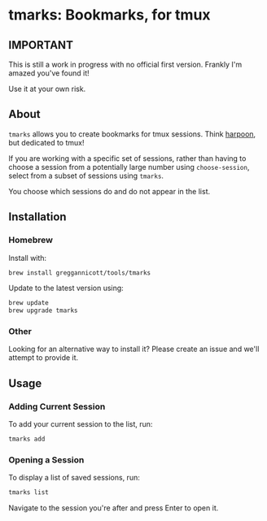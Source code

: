 # tmarks: Bookmarks, for tmux

## IMPORTANT

This is still a work in progress with no official first version. Frankly I'm amazed you've found it!

Use it at your own risk.

## About

`tmarks` allows you to create bookmarks for tmux sessions. Think [harpoon](https://github.com/ThePrimeagen/harpoon), but dedicated to tmux!

If you are working with a specific set of sessions, rather than having to choose a session from a potentially large number using `choose-session`, select from a subset of sessions using `tmarks`.

You choose which sessions do and do not appear in the list.

## Installation

### Homebrew

Install with:

```bash
brew install greggannicott/tools/tmarks
```

Update to the latest version using:

```bash
brew update
brew upgrade tmarks
```

### Other

Looking for an alternative way to install it? Please create an issue and we'll attempt to provide it.

## Usage

### Adding Current Session

To add your current session to the list, run:

```bash
tmarks add
```

### Opening a Session

To display a list of saved sessions, run:

```bash
tmarks list
```

Navigate to the session you're after and press Enter to open it.
